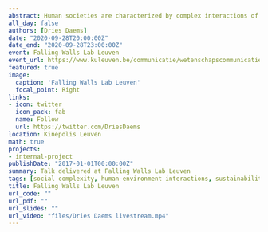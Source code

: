 ```yaml
---
abstract: Human societies are characterized by complex interactions of social-environmental spheres. Social complexity provides a suitable concept to compare past and present, and offer lessons for the future.In this talk I present some of my work in under three minutes during a science communication contest organized at KU Leuven. 
all_day: false
authors: [Dries Daems]
date: "2020-09-28T20:00:00Z"
date_end: "2020-09-28T23:00:00Z"
event: Falling Walls Lab Leuven
event_url: https://www.kuleuven.be/communicatie/wetenschapscommunicatie/iedereen/fallingwallslab
featured: true
image:
  caption: 'Falling Walls Lab Leuven'
  focal_point: Right
links:
- icon: twitter
  icon_pack: fab
  name: Follow
  url: https://twitter.com/DriesDaems
location: Kinepolis Leuven
math: true
projects:
- internal-project
publishDate: "2017-01-01T00:00:00Z"
summary: Talk delivered at Falling Walls Lab Leuven
tags: [social complexity, human-environment interactions, sustainability]
title: Falling Walls Lab Leuven
url_code: ""
url_pdf: ""
url_slides: ""
url_video: "files/Dries Daems livestream.mp4"
---
```


